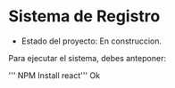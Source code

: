 <h1>Sistema de Registro</h1>

- Estado del proyecto: En construccion.


Para ejecutar el sistema, debes anteponer:

''' NPM Install react''' Ok
